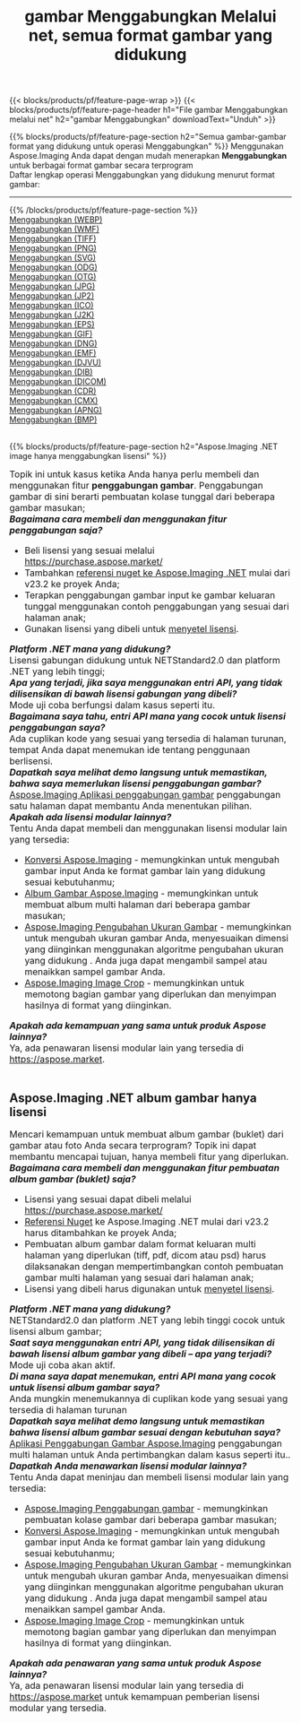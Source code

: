﻿---
title: gambar Menggabungkan Melalui net, semua format gambar yang didukung 
weight: 3920
url: /id/net/merge 
lang: id
langdirlevel: 2
locales: zh-hans,ja,it,ru,de,es,fr,nl,id,lt,pl,pt,vi,tr,ko,zh-hant,ar,hi,th,sv,cs,uk,he
description: Menggunakan Aspose.Imaging Anda dapat dengan mudah Menggabungkan gambar Via net
---

{{< blocks/products/pf/feature-page-wrap >}}
{{< blocks/products/pf/feature-page-header h1="File gambar Menggabungkan melalui net" h2="gambar Menggabungkan" downloadText="Unduh" >}}


{{% blocks/products/pf/feature-page-section  h2="Semua gambar-gambar format yang didukung untuk operasi Menggabungkan" %}}
Menggunakan Aspose.Imaging Anda dapat dengan mudah menerapkan **Menggabungkan** untuk berbagai format gambar secara terprogram
<br/>
Daftar lengkap operasi Menggabungkan yang didukung menurut format gambar:
<hr/>
{{% /blocks/products/pf/feature-page-section %}}
<div class="container-fluid productfamilypage bg-gray">
    <div class="convertypes bg-gray agp-content section">
        <div class="container">
		<div class="row other-converters">
		    <div class='col-md-2 other-converter remove-lp remove-rp'><a href="/imaging/id/net/merge/webp" >Menggabungkan (WEBP)</a></div><div class='col-md-2 other-converter remove-lp remove-rp'><a href="/imaging/id/net/merge/wmf" >Menggabungkan (WMF)</a></div><div class='col-md-2 other-converter remove-lp remove-rp'><a href="/imaging/id/net/merge/tiff" >Menggabungkan (TIFF)</a></div><div class='col-md-2 other-converter remove-lp remove-rp'><a href="/imaging/id/net/merge/png" >Menggabungkan (PNG)</a></div><div class='col-md-2 other-converter remove-lp remove-rp'><a href="/imaging/id/net/merge/svg" >Menggabungkan (SVG)</a></div><div class='col-md-2 other-converter remove-lp remove-rp'><a href="/imaging/id/net/merge/odg" >Menggabungkan (ODG)</a></div><div class='col-md-2 other-converter remove-lp remove-rp'><a href="/imaging/id/net/merge/otg" >Menggabungkan (OTG)</a></div><div class='col-md-2 other-converter remove-lp remove-rp'><a href="/imaging/id/net/merge/jpg" >Menggabungkan (JPG)</a></div><div class='col-md-2 other-converter remove-lp remove-rp'><a href="/imaging/id/net/merge/jp2" >Menggabungkan (JP2)</a></div><div class='col-md-2 other-converter remove-lp remove-rp'><a href="/imaging/id/net/merge/ico" >Menggabungkan (ICO)</a></div><div class='col-md-2 other-converter remove-lp remove-rp'><a href="/imaging/id/net/merge/j2k" >Menggabungkan (J2K)</a></div><div class='col-md-2 other-converter remove-lp remove-rp'><a href="/imaging/id/net/merge/eps" >Menggabungkan (EPS)</a></div><div class='col-md-2 other-converter remove-lp remove-rp'><a href="/imaging/id/net/merge/gif" >Menggabungkan (GIF)</a></div><div class='col-md-2 other-converter remove-lp remove-rp'><a href="/imaging/id/net/merge/dng" >Menggabungkan (DNG)</a></div><div class='col-md-2 other-converter remove-lp remove-rp'><a href="/imaging/id/net/merge/emf" >Menggabungkan (EMF)</a></div><div class='col-md-2 other-converter remove-lp remove-rp'><a href="/imaging/id/net/merge/djvu" >Menggabungkan (DJVU)</a></div><div class='col-md-2 other-converter remove-lp remove-rp'><a href="/imaging/id/net/merge/dib" >Menggabungkan (DIB)</a></div><div class='col-md-2 other-converter remove-lp remove-rp'><a href="/imaging/id/net/merge/dicom" >Menggabungkan (DICOM)</a></div><div class='col-md-2 other-converter remove-lp remove-rp'><a href="/imaging/id/net/merge/cdr" >Menggabungkan (CDR)</a></div><div class='col-md-2 other-converter remove-lp remove-rp'><a href="/imaging/id/net/merge/cmx" >Menggabungkan (CMX)</a></div><div class='col-md-2 other-converter remove-lp remove-rp'><a href="/imaging/id/net/merge/apng" >Menggabungkan (APNG)</a></div><div class='col-md-2 other-converter remove-lp remove-rp'><a href="/imaging/id/net/merge/bmp" >Menggabungkan (BMP)</a></div>
                </div>
        </div>
    </div>
</div>
<br/>

{{% blocks/products/pf/feature-page-section  h2="Aspose.Imaging .NET image hanya menggabungkan lisensi" %}}
<div style="font-size:16px;">
Topik ini untuk kasus ketika Anda hanya perlu membeli dan menggunakan fitur <b>penggabungan gambar</b>. Penggabungan gambar di sini berarti pembuatan kolase tunggal dari beberapa gambar masukan; <br/>
<i><b>Bagaimana cara membeli dan menggunakan fitur penggabungan saja?</b></i>
<ul>
<li>
Beli lisensi yang sesuai melalui <a href="https://purchase.aspose.market/">https://purchase.aspose.market/</a>
</li>
<li>
Tambahkan <a href="https://www.nuget.org/packages/Aspose.Imaging">referensi nuget ke Aspose.Imaging .NET</a> mulai dari v23.2 ke proyek Anda;
</li>
<li>
Terapkan penggabungan gambar input ke gambar keluaran tunggal menggunakan contoh penggabungan yang sesuai dari halaman anak;
</li>
<li>
Gunakan lisensi yang dibeli untuk <a href="https://docs.aspose.com/imaging/net/licensing/">menyetel lisensi</a>.
</li>
</ul>
<i><b>Platform .NET mana yang didukung?</b></i> <br/>
Lisensi gabungan didukung untuk NETStandard2.0 dan platform .NET yang lebih tinggi;<br/>
<i><b>Apa yang terjadi, jika saya menggunakan entri API, yang tidak dilisensikan di bawah lisensi gabungan yang dibeli?</b></i><br/>
Mode uji coba berfungsi dalam kasus seperti itu.<br/>
<i><b>Bagaimana saya tahu, entri API mana yang cocok untuk lisensi penggabungan saya?</b></i><br/>
Ada cuplikan kode yang sesuai yang tersedia di halaman turunan, tempat Anda dapat menemukan ide tentang penggunaan berlisensi.<br/>
<i><b>Dapatkah saya melihat demo langsung untuk memastikan, bahwa saya memerlukan lisensi penggabungan gambar?</b></i><br/>
<a href="https://products.aspose.app/imaging/id/image-merge/">Aspose.Imaging Aplikasi penggabungan gambar</a> penggabungan satu halaman dapat membantu Anda menentukan pilihan.<br />
<i><b>Apakah ada lisensi modular lainnya?</b></i><br/>
Tentu Anda dapat membeli dan menggunakan lisensi modular lain yang tersedia:<br/>
<ul>
<li>
<a href="https://products.aspose.com/imaging/id/net/conversion/">Konversi Aspose.Imaging</a> - memungkinkan untuk mengubah gambar input Anda ke format gambar lain yang didukung sesuai kebutuhanmu;
</li>
<li>
<a href="https://products.aspose.com/imaging/id/net/merge/">Album Gambar Aspose.Imaging</a> - memungkinkan untuk membuat album multi halaman dari beberapa gambar masukan;
</li>
<li>
<a href="https://products.aspose.com/imaging/id/net/resize/">Aspose.Imaging Pengubahan Ukuran Gambar</a> - memungkinkan untuk mengubah ukuran gambar Anda, menyesuaikan dimensi yang diinginkan menggunakan algoritme pengubahan ukuran yang didukung . Anda juga dapat mengambil sampel atau menaikkan sampel gambar Anda.
</li>
<li>
<a href="https://products.aspose.com/imaging/id/net/crop/">Aspose.Imaging Image Crop</a> - memungkinkan untuk memotong bagian gambar yang diperlukan dan menyimpan hasilnya di format yang diinginkan.
</li>
</ul>
<i><b>Apakah ada kemampuan yang sama untuk produk Aspose lainnya?</b></i><br/>
Ya, ada penawaran lisensi modular lain yang tersedia di <a href="https://aspose.market">https://aspose.market</a>.
</div>
<br/>
<h2>Aspose.Imaging .NET album gambar hanya lisensi</h2>
<div style="font-size:16px;">
Mencari kemampuan untuk membuat album gambar (buklet) dari gambar atau foto Anda secara terprogram? Topik ini dapat membantu mencapai tujuan, hanya membeli fitur yang diperlukan.<br/>
<i><b>Bagaimana cara membeli dan menggunakan fitur pembuatan album gambar (buklet) saja?</b></i>
<ul>
<li>
Lisensi yang sesuai dapat dibeli melalui <a href="https://purchase.aspose.market/">https://purchase.aspose.market/</a>
</li>
<li>
<a href="https://www.nuget.org/packages/Aspose.Imaging">Referensi Nuget</a> ke Aspose.Imaging .NET mulai dari v23.2 harus ditambahkan ke proyek Anda;
</li>
<li>
Pembuatan album gambar dalam format keluaran multi halaman yang diperlukan (tiff, pdf, dicom atau psd) harus dilaksanakan dengan mempertimbangkan contoh pembuatan gambar multi halaman yang sesuai dari halaman anak;
</li>
<li>
Lisensi yang dibeli harus digunakan untuk <a href="https://docs.aspose.com/imaging/net/licensing/">menyetel lisensi</a>.
</li>
</ul>
<i><b>Platform .NET mana yang didukung?</b></i> <br/>
NETStandard2.0 dan platform .NET yang lebih tinggi cocok untuk lisensi album gambar;<br/>
<i><b>Saat saya menggunakan entri API, yang tidak dilisensikan di bawah lisensi album gambar yang dibeli – apa yang terjadi?</b></i><br/>
Mode uji coba akan aktif.<br/>
<i><b>Di mana saya dapat menemukan, entri API mana yang cocok untuk lisensi album gambar saya?</b></i><br/>
Anda mungkin menemukannya di cuplikan kode yang sesuai yang tersedia di halaman turunan<br/>
<i><b>Dapatkah saya melihat demo langsung untuk memastikan bahwa lisensi album gambar sesuai dengan kebutuhan saya?</b></i><br/>
<a href="https://products.aspose.app/imaging/id/image-merge/">Aplikasi Penggabungan Gambar Aspose.Imaging</a> penggabungan multi halaman untuk Anda pertimbangkan dalam kasus seperti itu.. <br/>
<i><b>Dapatkah Anda menawarkan lisensi modular lainnya?</b></i><br/>
Tentu Anda dapat meninjau dan membeli lisensi modular lain yang tersedia:<br/>
<ul>
<li>
<a href="https://products.aspose.com/imaging/id/net/merge/">Aspose.Imaging Penggabungan gambar</a> - memungkinkan pembuatan kolase gambar dari beberapa gambar masukan;
</li>
<li>
<a href="https://products.aspose.com/imaging/id/net/conversion/">Konversi Aspose.Imaging</a> - memungkinkan untuk mengubah gambar input Anda ke format gambar lain yang didukung sesuai kebutuhanmu;
</li>
<li>
<a href="https://products.aspose.com/imaging/id/net/resize/">Aspose.Imaging Pengubahan Ukuran Gambar</a> - memungkinkan untuk mengubah ukuran gambar Anda, menyesuaikan dimensi yang diinginkan menggunakan algoritme pengubahan ukuran yang didukung . Anda juga dapat mengambil sampel atau menaikkan sampel gambar Anda.
</li>
<li>
<a href="https://products.aspose.com/imaging/id/net/crop/">Aspose.Imaging Image Crop</a> - memungkinkan untuk memotong bagian gambar yang diperlukan dan menyimpan hasilnya di format yang diinginkan.
</li>
</ul>
<i><b>Apakah ada penawaran yang sama untuk produk Aspose lainnya?</b></i><br/>
Ya, ada penawaran lisensi modular lain yang tersedia di <a href="https://aspose.market">https://aspose.market</a> untuk kemampuan pemberian lisensi modular yang tersedia.
</div>
<br/>

